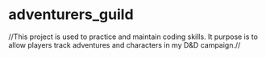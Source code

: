# adventurers_guild
//This project is used to practice and maintain coding skills. It purpose is to allow players track adventures and characters in my D&D campaign.//
